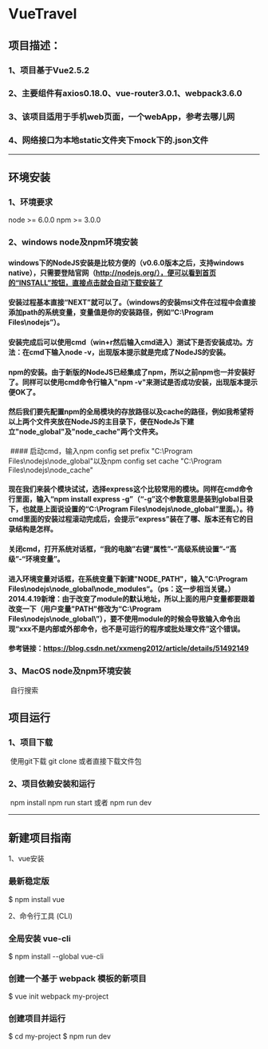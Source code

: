 # VueTravel
## 项目描述：
### 1、项目基于Vue2.5.2
### 2、主要组件有axios0.18.0、vue-router3.0.1、webpack3.6.0
### 3、该项目适用于手机web页面，一个webApp，参考去哪儿网
### 4、网络接口为本地static文件夹下mock下的.json文件

**********************
## 环境安装
### 1、环境要求
node >= 6.0.0
npm >= 3.0.0

### 2、windows node及npm环境安装
  #### windows下的NodeJS安装是比较方便的（v0.6.0版本之后，支持windows native），只需要登陆官网（http://nodejs.org/），便可以看到首页的“INSTALL”按钮，直接点击就会自动下载安装了
  #### 安装过程基本直接“NEXT”就可以了。（windows的安装msi文件在过程中会直接添加path的系统变量，变量值是你的安装路径，例如“C:\Program Files\nodejs”）。
  #### 安装完成后可以使用cmd（win+r然后输入cmd进入）测试下是否安装成功。方法：在cmd下输入node -v，出现版本提示就是完成了NodeJS的安装。
  #### npm的安装。由于新版的NodeJS已经集成了npm，所以之前npm也一并安装好了。同样可以使用cmd命令行输入"npm -v"来测试是否成功安装，出现版本提示便OK了。
  #### 然后我们要先配置npm的全局模块的存放路径以及cache的路径，例如我希望将以上两个文件夹放在NodeJS的主目录下，便在NodeJs下建立"node_global"及"node_cache"两个文件夹。
  #### 启动cmd，输入npm config set prefix "C:\Program Files\nodejs\node_global"以及npm config set cache "C:\Program Files\nodejs\node_cache"
  #### 现在我们来装个模块试试，选择express这个比较常用的模块。同样在cmd命令行里面，输入“npm install express -g”（“-g”这个参数意思是装到global目录下，也就是上面说设置的“C:\Program Files\nodejs\node_global”里面。）。待cmd里面的安装过程滚动完成后，会提示“express”装在了哪、版本还有它的目录结构是怎样。
  #### 关闭cmd，打开系统对话框，“我的电脑”右键“属性”-“高级系统设置”-“高级”-“环境变量”。
  #### 进入环境变量对话框，在系统变量下新建"NODE_PATH"，输入”C:\Program Files\nodejs\node_global\node_modules“。（ps：这一步相当关键。）2014.4.19新增：由于改变了module的默认地址，所以上面的用户变量都要跟着改变一下（用户变量"PATH"修改为“C:\Program Files\nodejs\node_global\”），要不使用module的时候会导致输入命令出现“xxx不是内部或外部命令，也不是可运行的程序或批处理文件”这个错误。
  #### 参考链接：https://blog.csdn.net/xxmeng2012/article/details/51492149

### 3、MacOS node及npm环境安装
  自行搜索

## 项目运行
### 1、项目下载
  使用git下载 git clone 或者直接下载文件包
### 2、项目依赖安装和运行
  npm install
  npm run start 或者 npm run dev

**********************
## 新建项目指南
1、vue安装
### 最新稳定版
$ npm install vue

2、命令行工具 (CLI)
### 全局安装 vue-cli
$ npm install --global vue-cli
### 创建一个基于 webpack 模板的新项目
$ vue init webpack my-project
### 创建项目并运行
$ cd my-project
$ npm run dev
